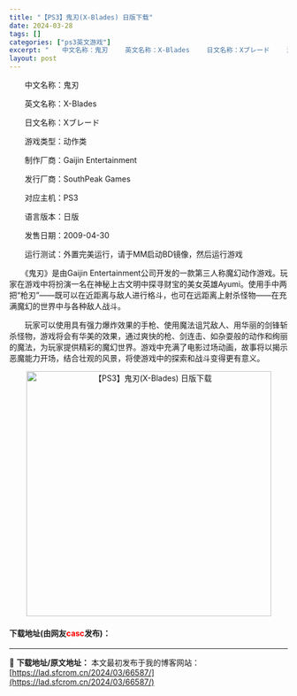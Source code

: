 ```yaml
---
title: "【PS3】鬼刃(X-Blades) 日版下载"
date: 2024-03-28
tags: []
categories: ["ps3英文游戏"]
excerpt: "　　中文名称：鬼刃 　　英文名称：X-Blades 　　日文名称：Xブレード 　　游戏类型：动作类 　　制作厂商：Gaijin Entertainment 　　发行厂商：SouthPeak Games 　　对应主机：PS3 　　语言版本：日版 　　发售日期：2009-04-30 　　运行测试：外置完&hellip;"
layout: post
---
```


 <p>　　中文名称：鬼刃</p> <p>　　英文名称：X-Blades</p> <p>　　日文名称：Xブレード</p> <p>　　游戏类型：动作类</p> <p>　　制作厂商：Gaijin Entertainment</p> <p>　　发行厂商：SouthPeak Games</p> <p>　　对应主机：PS3</p> <p>　　语言版本：日版</p> <p>　　发售日期：2009-04-30</p> <p>　　运行测试：外置完美运行，请于MM启动BD镜像，然后运行游戏</p> <p>　　《鬼刃》是由Gaijin Entertainment公司开发的一款第三人称魔幻动作游戏。玩家在游戏中将扮演一名在神秘上古文明中探寻财宝的美女英雄Ayumi。使用手中两把&ldquo;枪刃&rdquo;&mdash;&mdash;既可以在近距离与敌人进行格斗，也可在远距离上射杀怪物&mdash;&mdash;在充满魔幻的世界中与各种敌人战斗。</p> <p>　　玩家可以使用具有强力爆炸效果的手枪、使用魔法诅咒敌人、用华丽的剑锋斩杀怪物，游戏将会有华美的效果，通过爽快的枪、剑连击、如杂耍般的动作和绚丽的魔法，为玩家提供精彩的魔幻世界。游戏中充满了电影过场动画，故事将以揭示恶魔能力开场，结合壮观的风景，将使游戏中的探索和战斗变得更有意义。</p> <p align="center"><img align="" border="0" src="https://lad.sfcrom.cn/wp-content/uploads/2024/03/20240328_66051cd3a667b.jpg" width="443" alt="【PS3】鬼刃(X-Blades) 日版下载" /></p> <p><h4>下载地址(由网友<font color="red">casc</font>发布)：</h4></p> 

---
📖 **下载地址/原文地址：** 本文最初发布于我的博客网站：[https://lad.sfcrom.cn/2024/03/66587/](https://lad.sfcrom.cn/2024/03/66587/)
